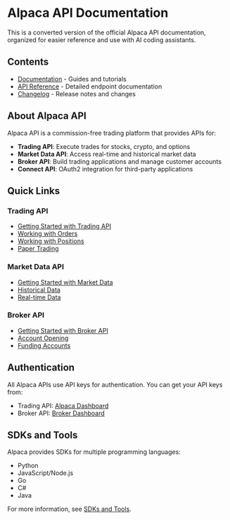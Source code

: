 # Alpaca API Documentation

This is a converted version of the official Alpaca API documentation,
organized for easier reference and use with AI coding assistants.

## Contents

- [Documentation](docs/README.md) - Guides and tutorials
- [API Reference](reference/README.md) - Detailed endpoint documentation  
- [Changelog](changelog/README.md) - Release notes and changes

## About Alpaca API

Alpaca API is a commission-free trading platform that provides APIs for:

- **Trading API**: Execute trades for stocks, crypto, and options
- **Market Data API**: Access real-time and historical market data
- **Broker API**: Build trading applications and manage customer accounts
- **Connect API**: OAuth2 integration for third-party applications

## Quick Links

### Trading API
- [Getting Started with Trading API](docs/getting-started-with-trading-api.md)
- [Working with Orders](docs/working-with-orders.md)
- [Working with Positions](docs/working-with-positions.md)
- [Paper Trading](docs/paper-trading.md)

### Market Data API
- [Getting Started with Market Data](docs/getting-started-with-alpaca-market-data.md)
- [Historical Data](docs/historical-api.md)
- [Real-time Data](docs/streaming-market-data.md)

### Broker API
- [Getting Started with Broker API](docs/getting-started-with-broker-api.md)
- [Account Opening](docs/account-opening.md)
- [Funding Accounts](docs/funding-accounts.md)

## Authentication

All Alpaca APIs use API keys for authentication. You can get your API keys from:
- Trading API: [Alpaca Dashboard](https://app.alpaca.markets/)
- Broker API: [Broker Dashboard](https://broker-app.alpaca.markets/)

## SDKs and Tools

Alpaca provides SDKs for multiple programming languages:
- Python
- JavaScript/Node.js
- Go
- C#
- Java

For more information, see [SDKs and Tools](docs/sdks-and-tools.md).
